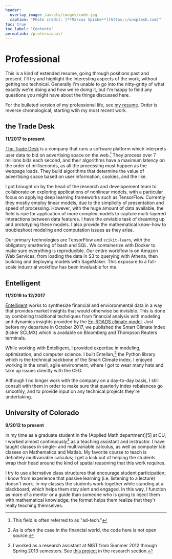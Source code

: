 ```yaml
---
header:
  overlay_image: /assets/images/code.jpg
  caption: "Photo credit: [**Marcus Spiske**](https://unsplash.com)"
toc: true
toc_label: "Contents"
permalink: /professional/
---
```


# Professional

This is a kind of extended resume, going through positions past and
present. I'll try and highlight the interesting aspects of the work, without
getting too technical. Generally I'm unable to go into the nitty-gritty of what
exactly we're doing and how we're doing it, but I'm happy to field any questions
you might have about the things discussed here.

For the bulleted version of my professional life, see [my resume][1]. Order is
reverse chronological, starting wtih my most recent work.

## the Trade Desk

**11/2017 to present**

[The Trade Desk][2] is a company that runs a software platform which interprets
user data to bid on advertising space on the web.[^fnote1] They process over 7
millions bids each second, and their algorithms have a maximum latency on the
order of milliseconds, as all the processing must happen as the webpage
loads. They build algorithms that determine the value of advertising space based
on user information, cookies, and the like.

I got brought on by the head of the research and developement team to
collaborate on exploring applications of nonlinear models, with a particular
focus on applying deep learning frameworks such as TensorFlow. Currently they
mostly employ linear models, due to the simplicity of presentation and speed of
processing. However, with the huge amount of data available, the field is ripe
for application of more complex models to capture multi-layered interactions
between data features. I have the enviable task of dreaming up and prototyping
these models. I also provide the mathematical know-how to troubleshoot modeling
and computation issues as they arise.

Our primary technologies are TensorFlow and `scikit-learn`, with the obligatory
smattering of bash and SQL. We containerize with Docker to make sure everything
is reproducible. Our entire workflow is on Amazon Web Services, from loading the
data in S3 to querying with Athena, then building and deploying models with
SageMaker. This exposure to a full-scale industrial workflow has been invaluable
for me.

## Entelligent

**11/2016 to 12/2017**

[Entelligent][3] works to synthesize financial and envioronmental data in a way
that provides market insights that would otherwise be invisible. This is done by
combining traditional techniques from financial analysis with modeling and
dynamics insights provided by the [En-ROADS climate model][4]. Just before my
departure in October 2017, we published the Smart Climate index (ticker SCLMX)
which is available on Bloomberg and Thompson Reuters terminals.

While working with Entelligent, I provided expertise in modeling, optimization,
and computer science. I built Entellan,[^fnote2] the Python library which is the
technical backbone of the Smart Climate index. I enjoyed working in the small,
agile environment, where I got to wear many hats and take up issues directly
with the CEO.

Although I no longer work with the company on a day-to-day basis, I still
consult with them in order to make sure that quarterly index rebalances go
smoothly, and to provide input on any technical projects they're undertaking.

## University of Colorado

**9/2012 to present**

In my time as a graduate student in the [Applied Math department][5] at CU, I
worked almost continuously[^fnote3] as a teaching assistant and instructor. I
have taught classes in single- and multivariable calculus, as well as computer
lab classes on Mathematica and Matlab. My favorite course to teach is definitely
multivariable calculus; I get a kick out of helping the students wrap their head
around the kind of spatial reasoning that this work requires.

I try to use alternative class structures that encourage student participation;
I know from experience that passive learning (i.e. listening to a lecture)
doesn't work. In my classes the students work together while standing at a
blackboard, which helps them stay alert and engaged. In this way, I function as
more of a mentor or a guide than someone who is going to inject them with
mathematical knowledge; the format helps them realize that they'r really
teaching themselves.



[1]: /assets/docs/resume.pdf

[2]: https://www.thetradedesk.com/about

[3]: https://www.entelligent.com/

[4]: https://www.climateinteractive.org/tools/en-roads/

[^fnote1]: This field is often referred to as "ad-tech."

[^fnote2]: As is often the case in the financial world, the code here is not
    open source.
	
[^fnote3]: I worked as a research assistant at NIST from Summer 2012 through
    Spring 2013 semesters. See [this project](/research/qm_stats/) in the research
    section.
